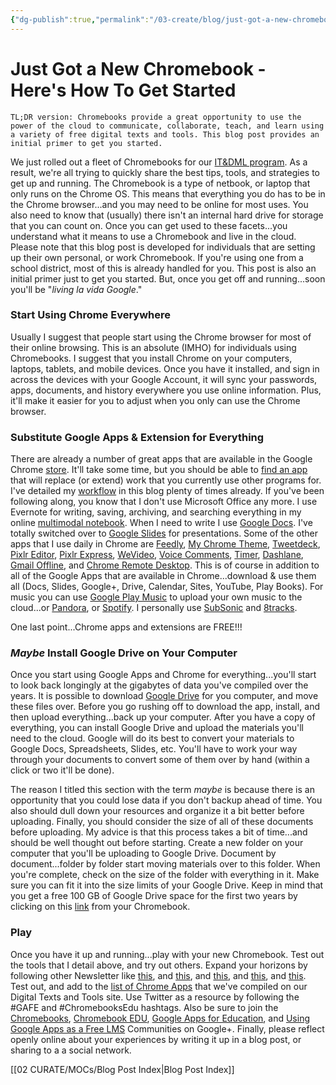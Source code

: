 ```yaml
---
{"dg-publish":true,"permalink":"/03-create/blog/just-got-a-new-chromebook-here-s-how-to-get-started/","title":"Just Got a New Chromebook? Here's How To Get Started...","tags":["chrome","chromebooks"]}
---
```


# Just Got a New Chromebook - Here's How To Get Started

```
TL;DR version: Chromebooks provide a great opportunity to use the power of the cloud to communicate, collaborate, teach, and learn using a variety of free digital texts and tools. This blog post provides an initial primer to get you started.
```

We just rolled out a fleet of Chromebooks for our [IT&DML program](http://www.newhaven.edu/286693/). As a result, we're all trying to quickly share the best tips, tools, and strategies to get up and running. The Chromebook is a type of netbook, or laptop that only runs on the Chrome OS. This means that everything you do has to be in the Chrome browser...and you may need to be online for most uses. You also need to know that (usually) there isn't an internal hard drive for storage that you can count on. Once you can get used to these facets...you understand what it means to use a Chromebook and live in the cloud. Please note that this blog post is developed for individuals that are setting up their own personal, or work Chromebook. If you're using one from a school district, most of this is already handled for you. This post is also an initial primer just to get you started. But, once you get off and running...soon you'll be "_living la vida Google_."

### Start Using Chrome Everywhere

Usually I suggest that people start using the Chrome browser for most of their online browsing. This is an absolute (IMHO) for individuals using Chromebooks. I suggest that you install Chrome on your computers, laptops, tablets, and mobile devices. Once you have it installed, and sign in across the devices with your Google Account, it will sync your passwords, apps, documents, and history everywhere you use online information. Plus, it'll make it easier for you to adjust when you only can use the Chrome browser.

### Substitute Google Apps & Extension for Everything

There are already a number of great apps that are available in the Google Chrome [store](https://chrome.google.com/webstore/category/apps?utm_source=chrome-ntp-icon). It'll take some time, but you should be able to [find an app](https://support.google.com/chromeos/answer/1056325?hl=en) that will replace (or extend) work that you currently use other programs for. I've detailed my [workflow](http://wiobyrne.com/how-i-write-research-collaboration-and-communication-using-online-tools/) in this blog plenty of times already. If you've been following along, you know that I don't use Microsoft Office any more. I use Evernote for writing, saving, archiving, and searching everything in my online [multimodal notebook](http://wiobyrne.com/how-i-use-evernote-as-my-online-multimodal-notebook/). When I need to write I use [Google Docs](https://chrome.google.com/webstore/detail/google-docs/aohghmighlieiainnegkcijnfilokake?utm_source=chrome-ntp-icon). I've totally switched over to [Google Slides](https://chrome.google.com/webstore/detail/google-slides/aapocclcgogkmnckokdopfmhonfmgoek?utm_source=chrome-ntp-icon) for presentations. Some of the other apps that I use daily in Chrome are [Feedly](https://chrome.google.com/webstore/detail/feedly-your-news-rss-goog/hipbfijinpcgfogaopmgehiegacbhmob?utm_source=chrome-ntp-icon), [My Chrome Theme](https://chrome.google.com/webstore/detail/my-chrome-theme/oehpjpccmlcalbenfhnacjeocbjdonic?utm_source=chrome-ntp-icon), [Tweetdeck](https://chrome.google.com/webstore/detail/tweetdeck/hbdpomandigafcibbmofojjchbcdagbl?utm_source=chrome-ntp-icon), [Pixlr Editor](https://chrome.google.com/webstore/detail/pixlr-editor/icmaknaampgiegkcjlimdiidlhopknpk?utm_source=chrome-ntp-icon), [Pixlr Express](https://chrome.google.com/webstore/detail/pixlr-express/hojmjpdlmjopaeginhldhiokeidchjid?utm_source=chrome-ntp-icon), [WeVideo](https://chrome.google.com/webstore/detail/wevideo-video-editor/okgjbfikepgflmlelgfgecmgjnmnmnnb?utm_source=chrome-ntp-icon), [Voice Comments](https://chrome.google.com/webstore/detail/voice-comments/hcdoaikeblbbiphjibkhliiedjhnbbke?utm_source=chrome-ntp-icon), [Timer](https://chrome.google.com/webstore/detail/timer/edebbhkhcaafmolanelponjjanocpacd?utm_source=chrome-ntp-icon), [Dashlane](https://chrome.google.com/webstore/detail/dashlane/jmpplnklgealmmnncbdpehifojcfomaf?utm_source=chrome-ntp-icon), [Gmail Offline](https://chrome.google.com/webstore/detail/gmail-offline/ejidjjhkpiempkbhmpbfngldlkglhimk?utm_source=chrome-ntp-icon), and [Chrome Remote Desktop](https://chrome.google.com/webstore/detail/chrome-remote-desktop/gbchcmhmhahfdphkhkmpfmihenigjmpp?utm_source=chrome-ntp-icon). This is of course in addition to all of the Google Apps that are available in Chrome...download & use them all (Docs, Slides, Google+, Drive, Calendar, Sites, YouTube, Play Books). For music you can use [Google Play Music](https://chrome.google.com/webstore/detail/google-play-music/icppfcnhkcmnfdhfhphakoifcfokfdhg?utm_source=chrome-ntp-icon) to upload your own music to the cloud...or [Pandora](https://chrome.google.com/webstore/detail/pandora/fbangkleohkafngihneedemihgfeikcl?utm_source=chrome-ntp-icon), or [Spotify](https://chrome.google.com/webstore/detail/spotify-music-for-every-m/cnkjkdjlofllcpbemipjbcpfnglbgieh?utm_source=chrome-ntp-icon). I personally use [SubSonic](https://chrome.google.com/webstore/detail/subsonic/bdebkkdipomhlhnmgdcdjjnifpealoki?utm_source=chrome-ntp-icon) and [8tracks](https://chrome.google.com/webstore/detail/8trackscom/jgcmfdhedmnfefadcehmlhpjclhdamig?hl=en).

One last point...Chrome apps and extensions are FREE!!!

### _Maybe_ Install Google Drive on Your Computer

Once you start using Google Apps and Chrome for everything...you'll start to look back longingly at the gigabytes of data you've compiled over the years. It is possible to download [Google Drive](https://tools.google.com/dlpage/drive) for you computer, and move these files over. Before you go rushing off to download the app, install, and then upload everything...back up your computer. After you have a copy of everything, you can install Google Drive and upload the materials you'll need to the cloud. Google will do its best to convert your materials to Google Docs, Spreadsheets, Slides, etc. You'll have to work your way through your documents to convert some of them over by hand (within a click or two it'll be done).

The reason I titled this section with the term _maybe_ is because there is an opportunity that you could lose data if you don't backup ahead of time. You also should dull down your resources and organize it a bit better before uploading. Finally, you should consider the size of all of these documents before uploading. My advice is that this process takes a bit of time...and should be well thought out before starting. Create a new folder on your computer that you'll be uploading to Google Drive. Document by document...folder by folder start moving materials over to this folder. When you're complete, check on the size of the folder with everything in it. Make sure you can fit it into the size limits of your Google Drive. Keep in mind that you get a free 100 GB of Google Drive space for the first two years by clicking on this [link](https://drive.google.com/redeem) from your Chromebook.

### Play

Once you have it up and running...play with your new Chromebook. Test out the tools that I detail above, and try out others. Expand your horizons by following other Newsletter like [this](http://www.omgchrome.com/getting-started-with-your-chromebook/), and [this](http://www.howtogeek.com/164970/8-chromebook-tricks-you-need-to-know/), and [this](http://blog.laptopmag.com/how-to-activate-google-docs-offline-on-your-chromebook), and [this](http://www.chromestory.com/google-chromebook/), and [this](http://chromebookparadise.wordpress.com/2013-05-21/top-5-best-flags-to-enable-on-chromebook/). Test out, and add to the [list of Chrome Apps](https://sites.google.com/site/textsandtools/techtutorials/chrome-essentials) that we've compiled on our Digital Texts and Tools site. Use Twitter as a resource by following the #GAFE and #ChromebooksEdu hashtags. Also be sure to join the [Chromebooks](https://plus.google.com/communities/105678482604512626671?utm_source=chrome_ntp_icon&utm_medium=chrome_app&utm_campaign=chrome), [Chromebook EDU](https://plus.google.com/communities/111885171520981887334?utm_source=chrome_ntp_icon&utm_medium=chrome_app&utm_campaign=chrome), [Google Apps for Education](https://plus.google.com/communities/101802680117484972712?utm_source=chrome_ntp_icon&utm_medium=chrome_app&utm_campaign=chrome), and [Using Google Apps as a Free LMS](https://plus.google.com/communities/110147344160609001644?utm_source=chrome_ntp_icon&utm_medium=chrome_app&utm_campaign=chrome) Communities on Google+. Finally, please reflect openly online about your experiences by writing it up in a blog post, or sharing to a a social network.

[[02 CURATE/MOCs/Blog Post Index\|Blog Post Index]]